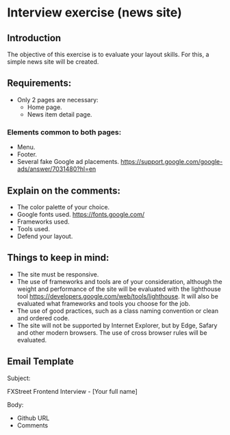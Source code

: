# Interview exercise (news site)

## Introduction

The objective of this exercise is to evaluate your layout skills.
For this, a simple news site will be created.

## Requirements:

* Only 2 pages are necessary:
    * Home page.
    * News item detail page.

### Elements common to both pages:

* Menu.
* Footer.
* Several fake Google ad placements. https://support.google.com/google-ads/answer/7031480?hl=en

## Explain on the comments:

* The color palette of your choice.
* Google fonts used. https://fonts.google.com/
* Frameworks used.
* Tools used.
* Defend your layout.

## Things to keep in mind:

* The site must be responsive.
* The use of frameworks and tools are of your consideration, although the weight and performance of the site will be evaluated with the lighthouse tool https://developers.google.com/web/tools/lighthouse. It will also be evaluated what frameworks and tools you choose for the job.
* The use of good practices, such as a class naming convention or clean and ordered code.
* The site will not be supported by Internet Explorer, but by Edge, Safary and other modern browsers. The use of cross browser rules will be evaluated.

## Email Template

Subject: 

FXStreet Frontend Interview - [Your full name]

Body:
* Github URL
* Comments
